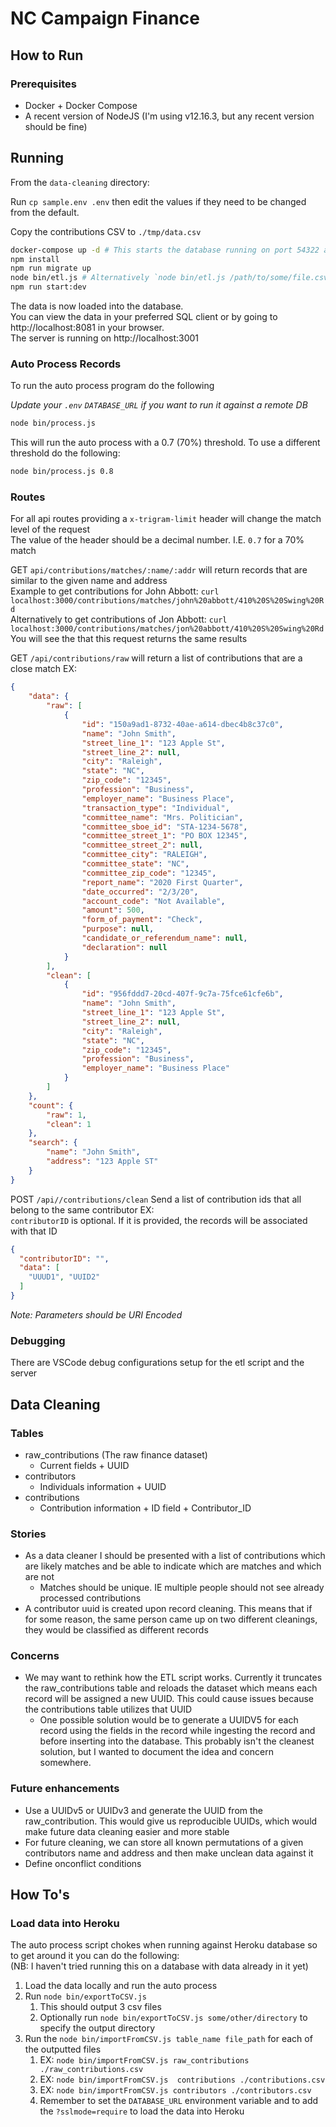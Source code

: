# NC Campaign Finance

## How to Run

### Prerequisites

- Docker + Docker Compose
- A recent version of NodeJS (I'm using v12.16.3, but any recent version should be fine)

## Running

From the `data-cleaning` directory:

Run `cp sample.env .env` then edit the values if they need to be changed from the default.

Copy the contributions CSV to `./tmp/data.csv`

```sh
docker-compose up -d # This starts the database running on port 54322 and launches the PGWeb postgres client on port 8081'
npm install
npm run migrate up
node bin/etl.js # Alternatively `node bin/etl.js /path/to/some/file.csv`, if you to use a file other than ./tmp/data.csv
npm run start:dev
```  

The data is now loaded into the database.  
You can view the data in your preferred SQL client or by going to http://localhost:8081 in your browser.  
The server is running on http://localhost:3001

### Auto Process Records

To run the auto process program do the following

*Update your `.env` `DATABASE_URL` if you want to run it against a remote DB*

```sh
node bin/process.js
```

This will run the auto process with a 0.7 (70%) threshold. To use a different threshold do the following:

```sh
node bin/process.js 0.8
```

### Routes  

For all api routes providing a `x-trigram-limit` header will change the match level of the request  
The value of the header should be a decimal number. I.E. `0.7` for a 70% match

GET `api/contributions/matches/:name/:addr` will return records that are similar to the given name and address  
Example to get contributions for John Abbott: `curl localhost:3000/contributions/matches/john%20abbott/410%20S%20Swing%20Rd`  
Alternatively to get contributions of Jon Abbott: `curl localhost:3000/contributions/matches/jon%20abbott/410%20S%20Swing%20Rd`  
You will see the that this request returns the same results

GET `/api/contributions/raw` will return a list of contributions that are a close match
EX:

```json
{
    "data": {
        "raw": [
            {
                "id": "150a9ad1-8732-40ae-a614-dbec4b8c37c0",
                "name": "John Smith",
                "street_line_1": "123 Apple St",
                "street_line_2": null,
                "city": "Raleigh",
                "state": "NC",
                "zip_code": "12345",
                "profession": "Business",
                "employer_name": "Business Place",
                "transaction_type": "Individual",
                "committee_name": "Mrs. Politician",
                "committee_sboe_id": "STA-1234-5678",
                "committee_street_1": "PO BOX 12345",
                "committee_street_2": null,
                "committee_city": "RALEIGH",
                "committee_state": "NC",
                "committee_zip_code": "12345",
                "report_name": "2020 First Quarter",
                "date_occurred": "2/3/20",
                "account_code": "Not Available",
                "amount": 500,
                "form_of_payment": "Check",
                "purpose": null,
                "candidate_or_referendum_name": null,
                "declaration": null
            }
        ],
        "clean": [
            {
                "id": "956fddd7-20cd-407f-9c7a-75fce61cfe6b",
                "name": "John Smith",
                "street_line_1": "123 Apple St",
                "street_line_2": null,
                "city": "Raleigh",
                "state": "NC",
                "zip_code": "12345",
                "profession": "Business",
                "employer_name": "Business Place"
            }
        ]
    },
    "count": {
        "raw": 1,
        "clean": 1
    },
    "search": {
        "name": "John Smith",
        "address": "123 Apple ST"
    }
}
```

POST `/api//contributions/clean` Send a list of contribution ids that all belong to the same contributor
EX:  
`contributorID` is optional. If it is provided, the records will be associated with that ID

```json
{
  "contributorID": "",
  "data": [
    "UUUD1", "UUID2"
  ]
}
```

*Note: Parameters should be URI Encoded*

### Debugging

There are VSCode debug configurations setup for the etl script and the server

<!-- ## Notes -->

## Data Cleaning

### Tables

- raw_contributions (The raw finance dataset)
  - Current fields + UUID
- contributors
  - Individuals information + UUID
- contributions
  - Contribution information + ID field + Contributor_ID

### Stories

- As a data cleaner I should be presented with a list of contributions which are likely matches and be able to indicate which are matches and which are not
  - Matches should be unique. IE multiple people should not see already processed contributions 
- A contributor uuid is created upon record cleaning. This means that if for some reason, the same person came up on two different cleanings, they would be classified as different records

### Concerns

- We may want to rethink how the ETL script works. Currently it truncates the raw_contributions table and reloads the dataset which means each record will be assigned a new UUID. This could cause issues because the contributions table utilizes that UUID
  - One possible solution would be to generate a UUIDV5 for each record using the fields in the record while ingesting the record and before inserting into the database. This probably isn't the cleanest solution, but I wanted to document the idea and concern somewhere.


### Future enhancements

- Use a UUIDv5 or UUIDv3 and generate the UUID from the raw_contribution. This would give us reproducible UUIDs, which would make future data cleaning easier and more stable 
- For future cleaning, we can store all known permutations of a given contributors name and address and then make unclean data against it
- Define onconflict conditions

## How To's

### Load data into Heroku

The auto process script chokes when running against Heroku database so to get around it you can do the following:  
(NB: I haven't tried running this on a database with data already in it yet)

1. Load the data locally and run the auto process
2. Run `node bin/exportToCSV.js`
   1. This should output 3 csv files
   2. Optionally run `node bin/exportToCSV.js some/other/directory` to specify the output directory
3. Run the `node bin/importFromCSV.js table_name file_path` for each of the outputted files
   1. EX: `node bin/importFromCSV.js raw_contributions ./raw_contributions.csv`
   1. EX: `node bin/importFromCSV.js  contributions ./contributions.csv`
   1. EX: `node bin/importFromCSV.js contributors ./contributors.csv`
   1. Remember to set the `DATABASE_URL` environment variable and to add the `?sslmode=require` to load the data into Heroku